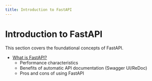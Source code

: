 ```yaml
---
title: Introduction to FastAPI
---
```


# Introduction to FastAPI

This section covers the foundational concepts of FastAPI.

- [What is FastAPI?](./introduction-to-fastapi.md)
  - Performance characteristics
  - Benefits of automatic API documentation (Swagger UI/ReDoc)
  - Pros and cons of using FastAPI
